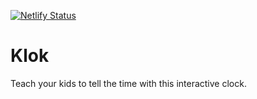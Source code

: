 [![Netlify Status](https://api.netlify.com/api/v1/badges/37537f1d-8ba9-495f-8dbb-87791afd983c/deploy-status)](https://app.netlify.com/sites/klok/deploys)

# Klok

Teach your kids to tell the time with this interactive clock.

